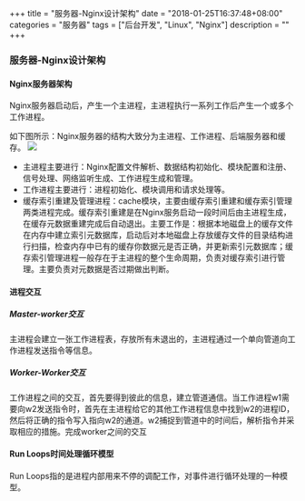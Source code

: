 +++
title = "服务器-Nginx设计架构"
date = "2018-01-25T16:37:48+08:00"
categories = "服务器"
tags = ["后台开发", "Linux", "Nginx"]
description = ""
+++

### 服务器-Nginx设计架构
#### Nginx服务器架构
Nginx服务器启动后，产生一个主进程，主进程执行一系列工作后产生一个或多个工作进程。

如下图所示：Nginx服务器的结构大致分为主进程、工作进程、后端服务器和缓存。
![](https://blog-1252063226.cosbj.myqcloud.com/server/003/001.png?raw=true)
* 主进程主要进行：Nginx配置文件解析、数据结构初始化、模块配置和注册、信号处理、网络监听生成、工作进程生成和管理。
* 工作进程主要进行：进程初始化、模块调用和请求处理等。
* 缓存索引重建及管理进程：cache模块，主要由缓存索引重建和缓存索引管理两类进程完成。缓存索引重建是在Nginx服务启动一段时间后由主进程生成，在缓存元数据重建完成后自动退出。主要工作是：根据本地磁盘上的缓存文件在内存中建立索引元数据库，启动后对本地磁盘上存放缓存文件的目录结构进行扫描，检查内存中已有的缓存你数据元是否正确，并更新索引元数据库；缓存索引管理进程一般存在于主进程的整个生命周期，负责对缓存索引进行管理。主要负责对元数据是否过期做出判断。

#### 进程交互
##### Master-worker交互
主进程会建立一张工作进程表，存放所有未退出的，主进程通过一个单向管道向工作进程发送指令等信息。
##### Worker-Worker交互
工作进程之间的交互，首先要得到彼此的信息，建立管道通信。当工作进程w1需要向w2发送指令时，首先在主进程给它的其他工作进程信息中找到w2的进程ID，然后将正确的指令写入指向w2的通道。w2捕捉到管道中的时间后，解析指令并采取相应的措施。完成worker之间的交互
#### Run Loops时间处理循环模型
Run Loops指的是进程内部用来不停的调配工作，对事件进行循环处理的一种模型。
